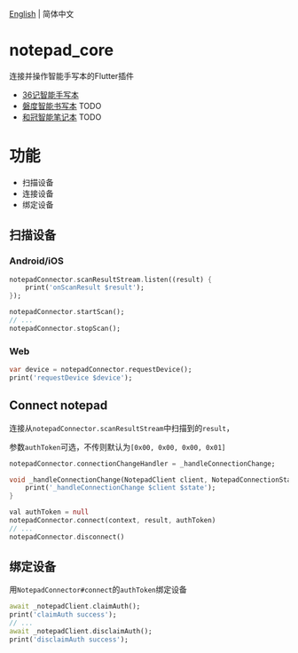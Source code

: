 [English](./README.md) | 简体中文

# notepad_core
连接并操作智能手写本的Flutter插件

- [36记智能手写本](https://www.36notes.com)
- [磐度智能书写本](http://www.pendo-tech.com/zh-cn/product/a5) TODO
- [和冠智能笔记本](https://www.wacom.com/en-us/products/smartpads) TODO

# 功能
- 扫描设备
- 连接设备
- 绑定设备

## 扫描设备

### Android/iOS

```dart
notepadConnector.scanResultStream.listen((result) {
    print('onScanResult $result');
});

notepadConnector.startScan();
// ...
notepadConnector.stopScan();
```

### Web

```dart
var device = notepadConnector.requestDevice();
print('requestDevice $device');
```

## Connect notepad

连接从`notepadConnector.scanResultStream`中扫描到的`result`， 

参数`authToken`可选，不传则默认为`[0x00, 0x00, 0x00, 0x01]`

```dart
notepadConnector.connectionChangeHandler = _handleConnectionChange;

void _handleConnectionChange(NotepadClient client, NotepadConnectionState state) {
    print('_handleConnectionChange $client $state');
}

val authToken = null
notepadConnector.connect(context, result, authToken)
// ...
notepadConnector.disconnect()
```

## 绑定设备

用`NotepadConnector#connect`的`authToken`绑定设备

```dart
await _notepadClient.claimAuth();
print('claimAuth success');
// ...
await _notepadClient.disclaimAuth();
print('disclaimAuth success');
```